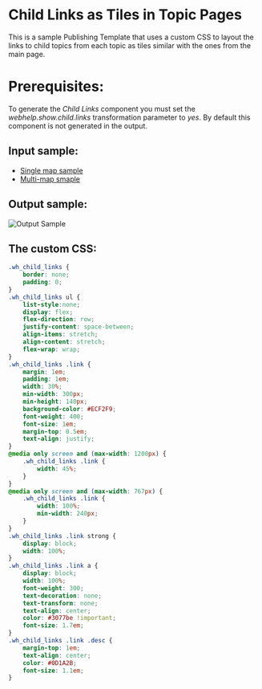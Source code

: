 # Child Links as Tiles in Topic Pages

This is a sample Publishing Template that uses a custom CSS to layout the links to child topics from each topic as tiles similar with the ones from the main page.

# Prerequisites: 
To generate the _Child Links_ component you must set the _webhelp.show.child.links_ transformation parameter to _yes_. By default this component is not generated in the output. 

## Input sample: 

- [Single map sample](../../dita/topics-with-tiles/single-map/)
- [Multi-map smaple](../../dita/topics-with-tiles/multi-map/)

## Output sample:
![Output Sample](topic-with-tiles.png)


## The custom CSS: 
```css
.wh_child_links {
    border: none;
    padding: 0;
}
.wh_child_links ul {
    list-style:none;
    display: flex;
    flex-direction: row;
    justify-content: space-between;
    align-items: stretch;
    align-content: stretch;
    flex-wrap: wrap;
}
.wh_child_links .link {
    margin: 1em;
    padding: 1em;
    width: 30%;
    min-width: 300px;
    min-height: 140px;
    background-color: #ECF2F9;
    font-weight: 400;
    font-size: 1em;
    margin-top: 0.5em;
    text-align: justify;
}
@media only screen and (max-width: 1200px) {
    .wh_child_links .link {
        width: 45%;
    }
}
@media only screen and (max-width: 767px) {
    .wh_child_links .link {
        width: 100%;
        min-width: 240px;
    }
}
.wh_child_links .link strong {
    display: block;
    width: 100%;
}
.wh_child_links .link a {
    display: block;
    width: 100%;
    font-weight: 300;
    text-decoration: none;
    text-transform: none;
    text-align: center;
    color: #3077be !important;
    font-size: 1.7em;
}
.wh_child_links .link .desc {
    margin-top: 1em;
    text-align: center;
    color: #0D1A2B;
    font-size: 1.1em;
}
```



